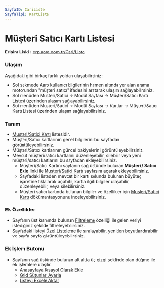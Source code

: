 ```yaml
---
SayfaID: CariListe
SayfaTipi: KartListe
---
```


# Müşteri Satıcı Kartı Listesi

**Erişim Linki :** [erp.aaro.com.tr/Cari/Liste](erp.aaro.com.tr/Cari/Liste)

### Ulaşım

Aşağıdaki gibi birkaç farklı yoldan ulaşabilirsiniz:

- Sol sekmede Aaro kullanıcı bilgilerinin hemen altında yer alan arama motorundan "müşteri satıcı" ifadesini aratarak ulaşım sağlayabilirsiniz.
- Sol menüden Musteri/Satici -> Modül Sayfası -> Müşteri/Satıcı Kartı Listesi üzerinden ulaşım sağlayabilirsiniz. 
- Sol menüden Musteri/Satici -> Modül Sayfası -> Kartlar -> Müşteri/Satıcı Kartı Listesi üzerinden ulaşım sağlayabilirsiniz. 

### Tanım 

- [Musteri/Satici Kartı](../MusteriSatici/MusteriSaticiKarti.md) listesidir.
- Müşteri/Satıcı kartlarının genel bilgilerini bu sayfadan görüntüleyebilirsiniz.
- Müşteri/Satıcı kartlarının güncel bakiyelerini görüntüleyebilirsiniz.
- Mevcut müşteri/satıcı kartlarını düzenleyebilir, silebilir veya yeni müşteri/satıcı kartlarını bu sayfadan ekleyebilirsiniz. 
    - Müşteri/Satıcı Kartını sayfanın sağ üstünde bulunan **Müşteri / Satıcı Ekle** linki ile [Musteri/Satici Kartı](../MusteriSatici/MusteriSaticiKarti.md) sayfasını açarak ekleyebilirsiniz.
    - Sayfadaki listeden mevcut bir kartı solunda bulunan büyüteç işaretine tıklatarak açabilir, kartla ilgili bilgiler ulaşabilir, düzenleyebilir, veya silebilirsiniz.
    - Müşteri satıcı kartında bulunan bilgiler ve özellikler için [Musteri/Satici Kartı](../MusteriSatici/MusteriSaticiKarti.md) dökümantasyonunu inceleyebilirsiniz.
 

### Ek Özellikler 

- Sayfanın üst kısmında bulunan [Filtreleme](../TemelOzellikler/SayfaKisitlari.md) özelliği ile gelen veriyi istediğiniz şekilde filtreleyebilirsiniz.
- Sayfadaki listeyi [Özel Listeleme](../TemelOzellikler/ListeNesnesi.md) ile sıralayabilir, yeniden boyutlandırabilir ve sayfa sayfa görüntüleyebilirsiniz.

### Ek İşlem Butonu

- Sayfanın sağ üstünde bulunan alt altta üç çizgi şeklinde olan düğme ile ek işlemlere ulaşılır.
    - [Anasayfaya Kısayol Olarak Ekle](../TemelOzellikler/KisaYollaraEkleme.md)
    - [Grid Sütunları Ayarla](../TemelOzellikler/GridSutunAyarlari.md)
    - [Listeyi Excele Aktar](../TemelOzellikler/ListeyiExceleAktar.md)

